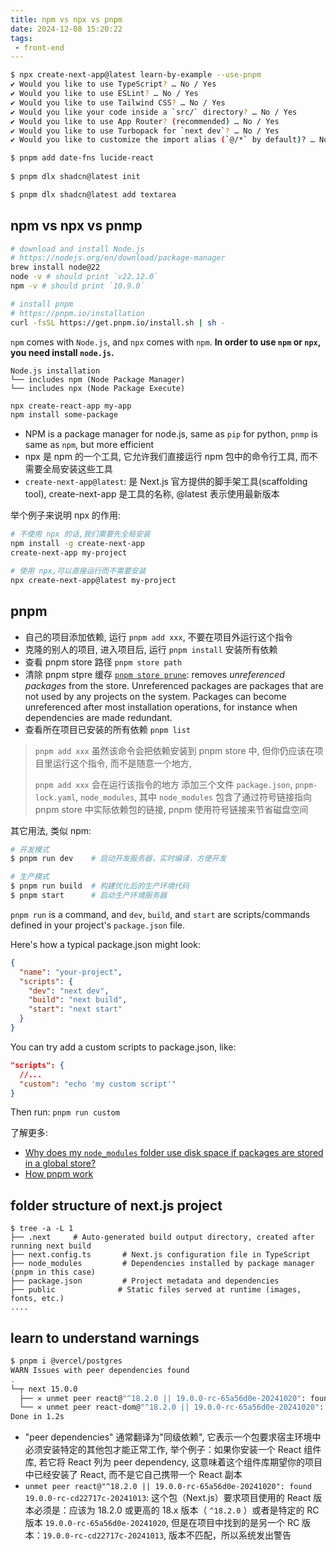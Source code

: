```yaml
---
title: npm vs npx vs pnpm
date: 2024-12-08 15:20:22
tags:
 - front-end
---
```


```bash
$ npx create-next-app@latest learn-by-example --use-pnpm
✔ Would you like to use TypeScript? … No / Yes
✔ Would you like to use ESLint? … No / Yes
✔ Would you like to use Tailwind CSS? … No / Yes
✔ Would you like your code inside a `src/` directory? … No / Yes
✔ Would you like to use App Router? (recommended) … No / Yes
✔ Would you like to use Turbopack for `next dev`? … No / Yes
✔ Would you like to customize the import alias (`@/*` by default)? … No / Yes

$ pnpm add date-fns lucide-react
 
$ pnpm dlx shadcn@latest init

$ pnpm dlx shadcn@latest add textarea
```

## npm vs npx vs pnmp

```bash
# download and install Node.js
# https://nodejs.org/en/download/package-manager
brew install node@22
node -v # should print `v22.12.0`
npm -v # should print `10.9.0`

# install pnpm
# https://pnpm.io/installation
curl -fsSL https://get.pnpm.io/install.sh | sh -
```

`npm` comes with `Node.js`, and `npx` comes with `npm`. **In order to use `npm` or `npx`, you need install `node.js`.**   

```
Node.js installation
└── includes npm (Node Package Manager)
└── includes npx (Node Package Execute)
```

```bash
npx create-react-app my-app
npm install some-package
```

- NPM is a package manager for node.js, same as `pip` for python, `pnmp` is same as `npm`, but more efficient
- npx 是 npm 的一个工具, 它允许我们直接运行 npm 包中的命令行工具, 而不需要全局安装这些工具
- `create-next-app@latest`: 是 Next.js 官方提供的脚手架工具(scaffolding tool), create-next-app 是工具的名称, @latest 表示使用最新版本

举个例子来说明 npx 的作用:

```bash
# 不使用 npx 的话,我们需要先全局安装
npm install -g create-next-app
create-next-app my-project

# 使用 npx,可以直接运行而不需要安装
npx create-next-app@latest my-project
```

## pnpm

- 自己的项目添加依赖, 运行 `pnpm add xxx`, 不要在项目外运行这个指令
- 克隆的别人的项目, 进入项目后, 运行 `pnpm install` 安装所有依赖
-  查看 pnpm store 路径 `pnpm store path`
- 清除 pnpm stpre 缓存 [`pnpm store prune`](https://pnpm.io/cli/store#prune): removes *unreferenced packages* from the store. Unreferenced packages are packages that are not used by any projects on the system. Packages can become unreferenced after most installation operations, for instance when dependencies are made redundant.
- 查看所在项目已安装的所有依赖 `pnpm list` 

>  `pnpm add xxx` 虽然该命令会把依赖安装到 pnpm store 中, 但你仍应该在项目里运行这个指令, 而不是随意一个地方, 
>
> `pnpm add xxx`  会在运行该指令的地方 添加三个文件 `package.json`, `pnpm-lock.yaml`, `node_modules`, 其中 `node_modules` 包含了通过符号链接指向 pnpm store 中实际依赖包的链接, pnpm 使用符号链接来节省磁盘空间

其它用法, 类似 npm:

```bash
# 开发模式
$ pnpm run dev    # 启动开发服务器，实时编译，方便开发

# 生产模式
$ pnpm run build  # 构建优化后的生产环境代码
$ pnpm start      # 启动生产环境服务器
```

`pnpm run` is a command, and `dev`, `build`, and `start` are scripts/commands defined in your project's `package.json` file. 

Here's how a typical package.json might look:

```json
{
  "name": "your-project",
  "scripts": {
    "dev": "next dev",
    "build": "next build",
    "start": "next start"
  }
}
```

You can try add a custom scripts to package.json, like:

```json
"scripts": {
  //...
  "custom": "echo 'my custom script'"
}
```

Then run: `pnpm run custom`

了解更多:

-  [Why does my `node_modules` folder use disk space if packages are stored in a global store?](https://pnpm.io/faq) 
- [How pnpm work](https://pnpm.io/motivation)

## folder structure of next.js project 

```
$ tree -a -L 1              
├── .next     # Auto-generated build output directory, created after running next build
├── next.config.ts       # Next.js configuration file in TypeScript
├── node_modules         # Dependencies installed by package manager (pnpm in this case)
├── package.json         # Project metadata and dependencies
├── public              # Static files served at runtime (images, fonts, etc.)
....
```

## learn to understand warnings

```bash
$ pnpm i @vercel/postgres
WARN Issues with peer dependencies found
.
└─┬ next 15.0.0
  ├── ✕ unmet peer react@"^18.2.0 || 19.0.0-rc-65a56d0e-20241020": found 19.0.0-rc-cd22717c-20241013
  └── ✕ unmet peer react-dom@"^18.2.0 || 19.0.0-rc-65a56d0e-20241020": found 19.0.0-rc-cd22717c-20241013
Done in 1.2s
```

- "peer dependencies" 通常翻译为"同级依赖", 它表示一个包要求宿主环境中必须安装特定的其他包才能正常工作, 举个例子：如果你安装一个 React 组件库, 若它将 React 列为 peer dependency, 这意味着这个组件库期望你的项目中已经安装了 React, 而不是它自己携带一个 React 副本
- `unmet peer react@"^18.2.0 || 19.0.0-rc-65a56d0e-20241020": found 19.0.0-rc-cd22717c-20241013`: 这个包（Next.js）要求项目使用的 React 版本必须是：应该为 18.2.0 或更高的 18.x 版本（ `^18.2.0` ）或者是特定的 RC 版本 `19.0.0-rc-65a56d0e-20241020`, 但是在项目中找到的是另一个 RC 版本：`19.0.0-rc-cd22717c-20241013`, 版本不匹配，所以系统发出警告
